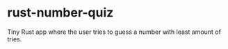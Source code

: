 # rust-number-quiz
Tiny Rust app where the user tries to guess a number with least amount of tries.

